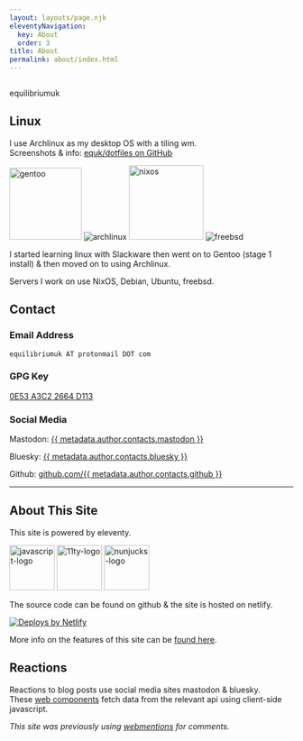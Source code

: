 ```yaml
---
layout: layouts/page.njk
eleventyNavigation:
  key: About
  order: 3
title: About
permalink: about/index.html
---
```


<img class="h-32 w-32 bg-white p-1 rounded-full shadow mb-4" src="/users/equilibriumuk.jpg" alt="">

<p class="text-center text-5xl">equilibriumuk</p>

## Linux

I use Archlinux as my desktop OS with a tiling wm.<br />
Screenshots & info: <i class="fa-solid fa-link"></i> <a href="https://github.com/equk/dotfiles" target="_blank" rel="noopener noreferrer">equk/dotfiles on GitHub</a>

<p class="text-center"><img class="inline" src="/media/images/2019/05/gentoo-signet.svg" alt="gentoo" width="128px">
<img class="inline" src="/media/images/2014/Feb/arch_128.png" alt="archlinux">
<img class="inline" src="/media/logos/nixos.svg" alt="nixos" width="132px">
<img class="inline" src="/media/images/2014/Feb/freebsd_128.png" alt="freebsd"></p>

I started learning linux with Slackware then went on to Gentoo (stage 1 install) & then moved on to using Archlinux.

Servers I work on use NixOS, Debian, Ubuntu, freebsd.

## Contact

### Email Address

`equilibriumuk AT protonmail DOT com`

### GPG Key

<a href="https://keybase.io/equilibriumuk/pgp_keys.asc?fingerprint=25fc07669118b3b9b79beae40e53a3c22664d113" target="_blank" rel="noopener noreferrer">0E53 A3C2 2664 D113</a>

### Social Media

<i class="fa-brands fa-mastodon"></i> Mastodon: <a href="https://{{ metadata.author.contacts.mastodon_url }}" target="_blank" rel="noopener noreferrer">{{ metadata.author.contacts.mastodon }}</a>

<i class="fa-brands fa-bluesky"></i> Bluesky: <a href="https://{{ metadata.author.contacts.bluesky_url }}" target="_blank" rel="noopener noreferrer">{{ metadata.author.contacts.bluesky }}</a>

<i class="fa-brands fa-github"></i> Github: <a href="https://github.com/{{ metadata.author.contacts.github }}" target="_blank" rel="noopener noreferrer">github.com/{{ metadata.author.contacts.github }}</a>

---

## About This Site

This site is powered by eleventy.

<p><img class="inline javascript_logo" src="/media/logos/javascript.svg" alt="javascript-logo" width="80px">
<img class="inline 11ty_logo" src="/media/logos/11ty-96x96.png" alt="11ty-logo" width="80px">
<img class="inline nunjucks_logo" src="/media/logos/nunjucks.png" alt="nunjucks-logo" width="80px"></p>

The source code can be found on github & the site is hosted on netlify.

<a href="https://www.netlify.com" target="_blank" rel="noopener noreferrer"><img src="/media/logos/netlify-color-bg.svg" alt="Deploys by Netlify" class="inline" /> </a>

More info on the features of this site can be <a href="/2023/07/13/11ty-site-now-live/" target="_blank" rel="noopener noreferrer">found here</a>.

## Reactions

Reactions to blog posts use social media sites mastodon & bluesky.<br/>
These <a href="/2025/01/09/bluesky-post-web-component/" target="_blank" rel="noopener noreferrer">web components</a> fetch data from the relevant api using client-side javascript.

_This site was previously using <a href="/2023/07/18/adding-webmentions-in-eleventy/" target="_blank" rel="noopener noreferrer">webmentions</a> for comments._
